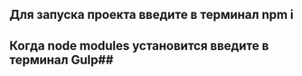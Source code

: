 ## Для запуска проекта введите в терминал npm i ##

## Когда node modules установится введите в терминал Gulp##
